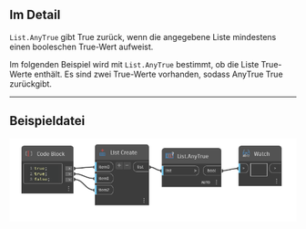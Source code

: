 ## Im Detail
`List.AnyTrue` gibt True zurück, wenn die angegebene Liste mindestens einen booleschen True-Wert aufweist.

Im folgenden Beispiel wird mit `List.AnyTrue` bestimmt, ob die Liste True-Werte enthält. Es sind zwei True-Werte vorhanden, sodass AnyTrue True zurückgibt.
___
## Beispieldatei

![List.AnyTrue](./DSCore.List.AnyTrue_img.jpg)
